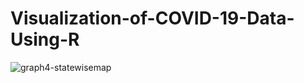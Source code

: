 # Visualization-of-COVID-19-Data-Using-R


![graph4-statewisemap](https://user-images.githubusercontent.com/45987758/113961938-7242f980-97ec-11eb-8f1c-463b490a57b6.png)
